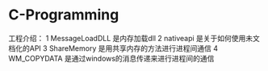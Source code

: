 # C-Programming
工程介绍：
1 MessageLoadDLL  是内存加载dll
2 nativeapi 是关于如何使用未文档化的API
3 ShareMemory  是用共享内存的方法进行进程间通信
4 WM_COPYDATA  是通过windows的消息传递来进行进程间的通信
